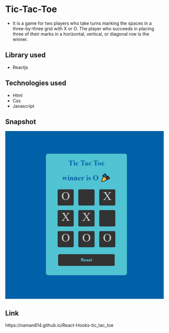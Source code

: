 <b><h1>Tic-Tac-Toe</h1></b> 
<ul>
<li> It is a game for two players who take turns marking the spaces in a three-by-three grid with X or O. The player who succeeds in placing three of their marks in a horizontal, vertical, or diagonal row is the winner. </li>
</ul>


<h2>Library used</h2> 
<ul>
<li> Reactjs </li>
</ul>

<h2>Technologies used</h2>

<ul>
<li> Html </li>
<li> Css </li>
<li> Javascript </li>
</ul>

<h2>Snapshot </h2>

<img src="./Image/snapshot.jpg"> 


<h2>Link </h2> https://naman814.github.io/React-Hooks-tic_tac_toe



